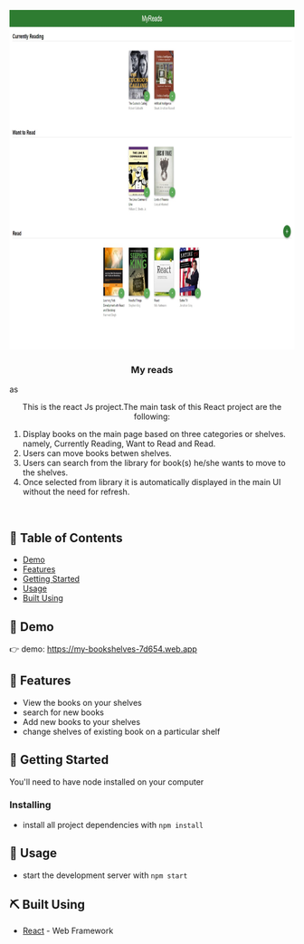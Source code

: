 <p align="center">
  <a href="" rel="noopener">
 <img width=800px height=600px src="https://github.com/annoyingoragen/My-reads/blob/main/src/Web%20capture_11-1-2023_113344_my-bookshelves-7d654.web.app.jpeg?raw=true" alt="Project logo"></a>
</p>

<h3 align="center">My reads</h3>

as
<p align="center"> This is the react Js project.The main task of this React project are the following:

1.  Display books on the main page based on three categories or shelves. namely, Currently Reading, Want to Read and Read.
2.  Users can move books betwen shelves.
3.  Users can search from the library for book(s) he/she wants to move to the shelves.
4.  Once selected from library it is automatically displayed in the main UI without the need for refresh.

<br> 
</p>

## 📝 Table of Contents

- [Demo](#demo)
- [Features](#features)
- [Getting Started](#getting_started)
- [Usage](#usage)
- [Built Using](#built_using)

## 🧐 Demo <a name = "demo"></a>

👉 demo: https://my-bookshelves-7d654.web.app

## 🚀 Features <a name = "features"></a>

- View the books on your shelves
- search for new books
- Add new books to your shelves
- change shelves of existing book on a particular shelf


## 🏁 Getting Started <a name = "getting_started"></a>

You'll need to have node installed on your computer

### Installing
- install all project dependencies with `npm install`


## 🎈 Usage <a name="usage"></a>

- start the development server with `npm start`

## ⛏️ Built Using <a name = "built_using"></a>

- [React](https://vuejs.org/) - Web Framework
